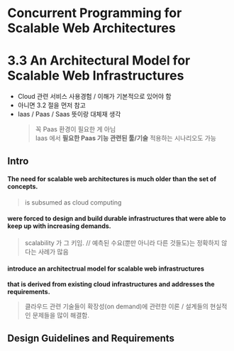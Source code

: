 # Concurrent Programming for Scalable Web Architectures  
# 3.3 An Architectural Model for Scalable Web Infrastructures  

* Cloud 관련 서비스 사용경험 / 이해가 기본적으로 있어야 함    
* 아니면 3.2 절을 먼저 참고  
* Iaas / Paas / Saas 뜻이랑 대체재 생각  
  > 꼭 Paas 환경이 필요한 게 아님  
  > Iaas 에서 **필요한 Paas 기능 관련된 툴/기술** 적용하는 시나리오도 가능  

## Intro  
#### The need for scalable web architectures is much older than the set of concepts.  
> is subsumed as cloud computing  

#### were forced to design and build durable infrastructures that were able to keep up with increasing demands.  
> scalability 가 그 키임. // 예측된 수요(뿐만 아니라 다른 것들도)는 정확하지 않다는 사례가 많음  

#### introduce an architectrual model for scalable web infrastructures  
**that is derived from existing cloud infrastructures and addresses the requirements.**  
> 클라우드 관련 기술들이 확장성(on demand)에 관련한 이론 / 설계들의 현실적인 문제들을 많이 해결함.  


## Design Guidelines and Requirements  


